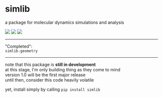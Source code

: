 simlib
======
a package for molecular dynamics simulations and analysis

<!--*master:*-->
<span style="white-space: nowrap;">
    <a href="https://pypi.org/project/simlib/"><img src="https://img.shields.io/pypi/v/simlib" /></a>
    <a href="https://travis-ci.com/github/LockhartLab/simlib"><img src="https://img.shields.io/travis/com/lockhartlab/simlib/master" /></a>
    <a href="https://codecov.io/gh/LockhartLab/simlib"><img src="https://img.shields.io/codecov/c/github/lockhartlab/simlib/master" /></a>
</span>

<!--
*dev:*  
<nobr><img src="https://img.shields.io/travis/com/lockhartlab/simlib/dev"  alt="build-status-dev"/></nobr>
<nobr><img src="https://img.shields.io/codecov/c/github/lockhartlab/simlib/dev" alt="coverage-dev"/></nobr>
<hr>
-->

<hr>

"Completed":  
`simlib.geometry`

<hr>


note that this package is **still in development**  
at this stage, I'm only building thing as they come to mind  
version 1.0 will be the first major release  
until then, consider this code heavily volatile

yet, install simply by calling ```pip install simlib```